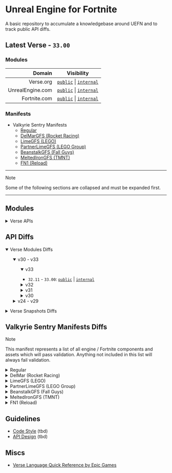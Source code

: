 # Unreal Engine for Fortnite

A basic repository to accumulate a knowledgebase around UEFN and to track public API diffs.

## Latest Verse - `33.00`

### Modules

| Domain | Visibility |
| -: | :-: | 
| Verse.org | [`public`](https://github.com/kbfngg/uefn/blob/main/modules/Verse/Verse.digest.verse) \| [`internal`](https://github.com/kbfngg/uefn/blob/main/modules/Verse/VerseInternal.digest.verse) |
| UnrealEngine.com | [`public`](https://github.com/kbfngg/uefn/blob/main/modules/UnrealEngine/UnrealEngine.digest.verse) \| [`internal`](https://github.com/kbfngg/uefn/blob/main/modules/UnrealEngine/UnrealEngineInternal.digest.verse) |
| Fortnite.com | [`public`](https://github.com/kbfngg/uefn/blob/main/modules/Fortnite/Fortnite.digest.verse) \| [`internal`](https://github.com/kbfngg/uefn/blob/main/modules/Fortnite/FortniteInternal.digest.verse) |

### Manifests

- Valkyrie Sentry Manifests
  - [Regular](https://github.com/kbfngg/uefn/blob/main/manifests/ValkyrieSentryManifest/ValkyrieSentryManifest.json)
  - [DelMarGFS (Rocket Racing)](https://github.com/kbfngg/uefn/blob/main/manifests/ValkyrieSentryManifest/ValkyrieSentryManifest-DelMarGFS.json)
  - [LimeGFS (LEGO)](https://github.com/kbfngg/uefn/blob/main/manifests/ValkyrieSentryManifest/ValkyrieSentryManifest-LimeGFS.json)
  - [PartnerLimeGFS (LEGO Group)](https://github.com/kbfngg/uefn/blob/main/manifests/ValkyrieSentryManifest/ValkyrieSentryManifest-PartnerLimeGFS.json)
  - [BeanstalkGFS (Fall Guys)](https://github.com/kbfngg/uefn/blob/main/manifests/ValkyrieSentryManifest/ValkyrieSentryManifest-BeanstalkGFS.json)
  - [MeltedIronGFS (TMNT)](https://github.com/kbfngg/uefn/blob/main/manifests/ValkyrieSentryManifest/ValkyrieSentryManifest-MeltedIronGFS.json)
  - [FN1 (Reload)](https://github.com/kbfngg/uefn/blob/main/manifests/ValkyrieSentryManifest/ValkyrieSentryManifest-FN1GFS.json)
    
******

> [!NOTE]
> Some of the following sections are collapsed and must be expanded first.

******

## Modules

<details>
<summary>Verse APIs</summary>

- [`33.00`](https://github.com/kbfngg/uefn/tree/game_v32.33/modules)
- [`32.11`](https://github.com/kbfngg/uefn/tree/game_v32.11/modules)
- [`32.10`](https://github.com/kbfngg/uefn/tree/game_v32.10/modules)
- [`32.00`](https://github.com/kbfngg/uefn/tree/game_v32.00/modules)
- [`31.41`](https://github.com/kbfngg/uefn/tree/game_v31.41/modules)
- [`31.40`](https://github.com/kbfngg/uefn/tree/game_v31.40/modules)
- [`31.30`](https://github.com/kbfngg/uefn/tree/game_v31.30/modules)
- [`31.20`](https://github.com/kbfngg/uefn/tree/game_v31.20/modules)
- [`31.10`](https://github.com/kbfngg/uefn/tree/game_v31.10/modules)
- [`31.00`](https://github.com/kbfngg/uefn/tree/game_v31.00/modules)
- [`30.40`](https://github.com/kbfngg/uefn/tree/game_v30.40/modules)
- [`30.30`](https://github.com/kbfngg/uefn/tree/game_v30.30/modules)
- [`30.20`](https://github.com/kbfngg/uefn/tree/game_v30.20/modules)
- [`30.10`](https://github.com/kbfngg/uefn/tree/game_v30.10/modules)
- [`30.00`](https://github.com/kbfngg/uefn/tree/game_v30.00/modules)
- [`29.40`](https://github.com/kbfngg/uefn/tree/game_v29.40/modules)
- [`29.30`](https://github.com/kbfngg/uefn/tree/game_v29.30/modules)
- [`29.20`](https://github.com/kbfngg/uefn/tree/game_v29.20/modules)
- [`29.10`](https://github.com/kbfngg/uefn/tree/game_v29.10/modules)
- [`29.01`](https://github.com/kbfngg/uefn/tree/game_v29.01/modules)
- [`29.00`](https://github.com/kbfngg/uefn/tree/game_v29.00/modules)
- [`28.30`](https://github.com/kbfngg/uefn/tree/game_v28.30/modules)
- [`28.20`](https://github.com/kbfngg/uefn/tree/game_v28.20/modules)
- [`28.10`](https://github.com/kbfngg/uefn/tree/game_v28.10/modules)
- [`28.01`](https://github.com/kbfngg/uefn/tree/game_v28.01/modules)
- [`28.00`](https://github.com/kbfngg/uefn/tree/game_v28.00/modules)
- [`27.11`](https://github.com/kbfngg/uefn/tree/game_v27.11/modules)
- [`27.10`](https://github.com/kbfngg/uefn/tree/game_v27.10/modules)
- [`27.00`](https://github.com/kbfngg/uefn/tree/game_v27.00/modules)
- [`26.30`](https://github.com/kbfngg/uefn/tree/game_v26.30/modules)
- [`26.20`](https://github.com/kbfngg/uefn/tree/game_v26.20/modules)
- [`26.10`](https://github.com/kbfngg/uefn/tree/game_v26.10/modules)
- [`26.00`](https://github.com/kbfngg/uefn/tree/game_v26.00/modules)
- [`25.30`](https://github.com/kbfngg/uefn/tree/game_v25.30/modules)
- [`25.20`](https://github.com/kbfngg/uefn/tree/game_v25.20/modules)
- [`25.11`](https://github.com/kbfngg/uefn/tree/game_v25.11/modules)
- [`25.10`](https://github.com/kbfngg/uefn/tree/game_v25.10/modules)
- [`25.00`](https://github.com/kbfngg/uefn/tree/game_v25.00/modules)
- [`24.40`](https://github.com/kbfngg/uefn/tree/game_v24.40/modules)
- [`24.30`](https://github.com/kbfngg/uefn/tree/game_v24.30/modules)
- [`24.20`](https://github.com/kbfngg/uefn/tree/version_3/modules)
- [`24.10`](https://github.com/kbfngg/uefn/tree/version_2/modules)
- [`24.01`](https://github.com/kbfngg/uefn/tree/version_1/modules)

</details>

## API Diffs

<details open>
<summary>Verse Modules Diffs</summary>

<ul>
<details open>
<summary>v30 - v33</summary>

<ul>
<details open>
<summary>v33</summary>

- `32.11` - `33.00`: [`public`](https://github.com/kbfngg/uefn/commit/17d459ec7915ba66a926216ebc4454145c89cd73) | [`internal`](https://github.com/kbfngg/uefn/commit/2c1d770f48cd11a1bf4c86d6d1bb9bc4e0316bd2)

</details>

<details>
<summary>v32</summary>

- `32.10` - `32.11`: [`public`](https://github.com/kbfngg/uefn/commit/8d44b39350354fa4d93c3bc555a4b6f1c8a5c61b) | [`internal`](https://github.com/kbfngg/uefn/commit/bdaffa4254369843dbebc47e2aee6f2e0536b4f9) (nothing new)
- `32.00` - `32.10`: [`public`](https://github.com/kbfngg/uefn/commit/a4505c82020e91212f13cdd7f84786928d0ddf3c) | [`internal`](https://github.com/kbfngg/uefn/commit/a23b59657c922fbefff37d158ceea1d14e74b453)
- `31.41` - `32.00`: [`public`](https://github.com/kbfngg/uefn/commit/6c9032a991a1c4ea63365020bce6fdd960f5852d) | [`internal`](https://github.com/kbfngg/uefn/commit/ef56c62df0237c2ac39f41ab43ff23634ab4f554)

</details>
  
<details>
<summary>v31</summary>

- `31.40` - `31.41`: [`public`](https://github.com/kbfngg/uefn/commit/f889d9def6c59c00051840b805aac669e116659c) | [`internal`](https://github.com/kbfngg/uefn/commit/08b395dc646901460516b919656cf6f60c0cff77) (nothing new)
- `31.30` - `31.40`: [`public`](https://github.com/kbfngg/uefn/commit/6400d4501d40c87a19d1c5c4193029c6a640136c) | [`internal`](https://github.com/kbfngg/uefn/commit/3467913e89e1e07e6a7fe34e5341f842664403f0) (nothing new)
- `31.20` - `31.30`: [`public`](https://github.com/kbfngg/uefn/commit/c7d02e8e5e610dda8f8bf90b8aa4b04b00121981) | [`internal`](https://github.com/kbfngg/uefn/commit/690e6e7f8f4c1377733766e5db84b27bdae4fd15)
- `31.10` - `31.20`: [`public`](https://github.com/kbfngg/uefn/commit/c9bbb89a4eb9f3c372664de706061635997f08af) | [`internal`](https://github.com/kbfngg/uefn/commit/f941e8376853a021d39149f54465917db8646160)
- `31.00` - `31.10`: [`public`](https://github.com/kbfngg/uefn/commit/6166a1813f18d4aa9b86057d870141b4905fb55e) | [`internal`](https://github.com/kbfngg/uefn/commit/e87f003ad92982b3e7579950f5030045b04361dd)
- `30.40` - `31.00`: [`public`](https://github.com/kbfngg/uefn/commit/2a45450342107e65226944eeea32f96766e28806) | [`internal`](https://github.com/kbfngg/uefn/commit/307ddd7a9d4ed64f421635fa286422fb254b924f)
</details>
  
<details>
<summary>v30</summary>
  
- `30.30` - `30.40`: [`public`](https://github.com/kbfngg/uefn/commit/d7d8eb23cdaf7387fa78a27b492cbd898f17b2d9) | [`internal`](https://github.com/kbfngg/uefn/commit/916aa5eaf8511a1a8b5f51c470d9f0649e8f4664)
- `30.20` - `30.30`: [`public`](https://github.com/kbfngg/uefn/commit/5245dfd16c00098f86406fad0e5976a26868e103) | [`internal`](https://github.com/kbfngg/uefn/commit/285b2405af377566c2e33dff769d61052cf2e191)
- `30.10` - `30.20`: [`public`](https://github.com/kbfngg/uefn/commit/b4ef0c1aa1c771dfb223a56a0d8abc02ccfc9569) | [`internal`](https://github.com/kbfngg/uefn/commit/beb9e8f283d38db8f4a3656587211c9b5849ad05)
- `30.00` - `30.10`: [`public`](https://github.com/kbfngg/uefn/commit/4e855c0712723c0494dce9062aefcd5c93c96d59) | [`internal`](https://github.com/kbfngg/uefn/commit/91846acd56e87bab95344197c0c136178817f455)
- `29.40` - `30.00`: [`public`](https://github.com/kbfngg/uefn/commit/fbf8a45d2e3d822015565a7cd603adefcc71df8f) | [`internal`](https://github.com/kbfngg/uefn/commit/f4891d40ca1776dd0dcc578e3be3ec91fea61318)
</details>

</ul>
</details>

<details>
<summary>v24 - v29</summary>

<ul>
<details>
<summary>v29</summary>
  
- `29.30` - `29.40`: [`public`](https://github.com/kbfngg/uefn/commit/2d96ee7c82828be7253edae7627fcd76c28d0fdc) | [`internal`](https://github.com/kbfngg/uefn/commit/3890b2027bebb0cba99f4e0b1d7eeed6a2b3f75d)
- `29.20` - `29.30`: [`public`](https://github.com/kbfngg/uefn/commit/8526a3cee491e0c0ab15670ebc75cade0e5ad464) | [`internal`](https://github.com/kbfngg/uefn/commit/191bc36dcd5498f993462be7def84a2369bfd242)
- `29.10` - `29.20`: [`public`](https://github.com/kbfngg/uefn/commit/8d47a5e9c8923c22d3ed914f09503d158d18e598) | [`internal`](https://github.com/kbfngg/uefn/commit/1fcf65ca2d13ad238bf1b4cf64fb6e36e735ece4)
- `29.01` - `29.10`: [`public`](https://github.com/kbfngg/uefn/commit/61ab54f9556cbeea90802a097938f32b663d3dd2) | [`internal`](https://github.com/kbfngg/uefn/commit/626eb5daf7db662feb87176539a0ebc0824dae4c)
- `29.00` - `29.01`: [`public`](https://github.com/kbfngg/uefn/commit/80cd71126239c000e6325e5eced21175b4b8df78) | [`internal`](https://github.com/kbfngg/uefn/commit/248cffda15774ed207584af553fea0668bcf0266)
- `28.30` - `29.00`: [`public`](https://github.com/kbfngg/uefn/commit/7343a0745a0945f1df31fb37827c232700268bfd) | [`internal`](https://github.com/kbfngg/uefn/commit/ef49d747b1b30fe882b0bbad824b1763fc296108)
</details>

<details>
<summary>v28</summary>

- `28.20` - `28.30`: [`public`](https://github.com/kbfngg/uefn/commit/1d333115b880fd3d30ea32d20aa5a61e5be23b2c)
- `28.10` - `28.20`: [`public`](https://github.com/kbfngg/uefn/commit/f18b44df4bfe519d45af9d36d26f6a6b111315bd)
- `28.01` - `28.10`: [`public`](https://github.com/kbfngg/uefn/commit/4a76a49ac04a4974d3487cb50846bc769b6e52a0)
- `28.00` - `28.01`: [`public`](https://github.com/kbfngg/uefn/commit/24e391418adb22d6a5f1829b9ae332d885ab9712) (nothing new)
- `27.11` - `28.00`: [`public`](https://github.com/kbfngg/uefn/commit/3b49dbd5815ac41130ec4645791c4090440e84cd)
</details>
<details>
<summary>v27</summary>
  
- `27.00` - `27.10`: [`public`](https://github.com/kbfngg/uefn/commit/24041496b294c725eb352c354650f128651daeea)
- `26.30` - `27.00`: [`public`](https://github.com/kbfngg/uefn/commit/1b60f95aba058478383f21c6c4eea1bc8db06aca)
</details>
<details>
<summary>v26</summary>
  
- `26.20` - `26.30`: [`public`](https://github.com/kbfngg/uefn/commit/ab7258e9743f5b85115e7fcd6ab4e899ecd6d364)
- `26.10` - `26.20`: [`public`](https://github.com/kbfngg/uefn/commit/2a7eb40ceb255a882217f0508f01d0f7e4ef9331)
- `26.00` - `26.10`: [`public`](https://github.com/kbfngg/uefn/commit/12df6e86ef674e2a30619087b27902e5474bf85b)
- `25.30` - `26.00`: [`public`](https://github.com/kbfngg/uefn/commit/367bf7cf21bdc8be9f004557b08ffbf2bcea5cb2)
</details>
<details>
<summary>v25</summary>
  
- `25.20` - `25.30`: [`public`](https://github.com/kbfngg/uefn/commit/7bd3adbb944c5ea4bba64ba5db999bd54c527232)
- `25.11` - `25.20`: [`public`](https://github.com/kbfngg/uefn/commit/21149abc4212b0f9c31108f26afd7a0a2bdef294)
- `25.10` - `25.11`: [`public`](https://github.com/kbfngg/uefn/commit/ac118b2dafd6ad406c2295d46b1136000930ab46)
- `25.00` - `25.10`: [`public`](https://github.com/kbfngg/uefn/commit/b7bd7d76d5f5cc430172954146e033a28cf54747)
- `24.40` - `25.00`: [`public`](https://github.com/kbfngg/uefn/commit/796cf13ba35fcf7ecd126f140f48f7e62503290f)
</details>
<details>
<summary>v24</summary>
  
- `24.30` - `24.40`: [`public`](https://github.com/kbfngg/uefn/commit/79dd3c4bf1ea1ccb6b860cf0941586cf1b53bbb0)
- `24.20` - `24.30`: [`public`](https://github.com/kbfngg/uefn/commit/c93a6918a36d61e4e03b306555e4ebe268773823)
- `24.10` - `24.20`: [`public`](https://github.com/kbfngg/uefn/commit/453d84fc6432a1180a3f28546cc3fc23a8625895)
- `24.01` - `24.10`: [`public`](https://github.com/kbfngg/uefn/commit/38b55ef332109f55d9cc50c463f267c167a4a311)

</details>
</ul> <!-- old modules indentation -->

</details> <!-- old modules details end -->
</ul> <!-- main indentation -->
</details>

<details>
<summary>Verse Snapshots Diffs</summary>

- [`32.11` - `33.00`]() (tbd)
- `32.10` - `32.11` (nothing new)
- [`32.00` - `32.10`](https://github.com/kbfngg/uefn/commit/2781854d6f8604cebd580f5e561ea633ca78943c)
- [`31.41` - `32.00`](https://github.com/kbfngg/uefn/commit/b19014697428c45ffdb39edefeaaf0dce6a690fc)
- `31.40` - `31.41` (nothing new)
- `31.30` - `31.40` (nothing new)
- [`31.20` - `31.30`](https://github.com/kbfngg/uefn/commit/b9101b996824ed27a77863548c2af2e0f6c3f38c)
- [`31.10` - `31.20`](https://github.com/kbfngg/uefn/commit/55ed72870c382173aba6f45f4043bd5a32186903)
- [`31.00` - `31.10`](https://github.com/kbfngg/uefn/commit/eaccabcb50f68718f4cb176157aca59c72331939)
- [`30.40` - `31.00`](https://github.com/kbfngg/uefn/commit/65dd20c3cca7378f39c388988906419504318df9)
- [`30.30` - `30.40`](https://github.com/kbfngg/uefn/commit/141f259704605178dbaab3372fc585d77a5d15ad)
- [`30.20` - `30.30`](https://github.com/kbfngg/uefn/commit/7dfff75090e04deb55df292f004659107395dc81)
- [`30.10` - `30.20`](https://github.com/kbfngg/uefn/commit/11c5fffda6b77da3be550dd36440fdeb0a0ebfc7)
- [`30.00` - `30.10`](https://github.com/kbfngg/uefn/commit/bb50da7d43a13ce69f51657d3f5eee78cf1240d1)
- [`29.40` - `30.00`](https://github.com/kbfngg/uefn/commit/19bf81c65684b9c90f633bf9aa21d3eefe309ebc)
- [`29.30` - `29.40`](https://github.com/kbfngg/uefn/commit/7f37d658a97d8e280ef20411fdfba20b8f800e92)
- [`29.20` - `29.30`](https://github.com/kbfngg/uefn/commit/a0a18b97531b67cb11019c0442e92722b0dc1ce4)
- [`29.10` - `29.20`](https://github.com/kbfngg/uefn/commit/9131d329deab4fdb040f0fbbe0501f8418a37bce)
- [`29.01` - `29.10`](https://github.com/kbfngg/uefn/commit/b1fb447383d052dde1847b5123a6760cd3bb5e36)
- `29.00` - `29.01` (nothing new)
- [`28.30` - `29.00`](https://github.com/kbfngg/uefn/commit/947684c753174017373c47f9d9faf45d00c2b998)
- [`28.20` - `28.30`](https://github.com/kbfngg/uefn/commit/44a1387de6f43e8c726be2b3d717217b33b3a80d)
- [`28.10` - `28.20`](https://github.com/kbfngg/uefn/commit/ec11b66a63810cc6e5b8c3509f9b855c7c09f9b5)
- [`27.00` - `28.10`](https://github.com/kbfngg/uefn/commit/143b426b0c2de5a00c2233168ee2234ad86eb812) (hidden 💎)
- `26.30` - `27.00` (N/A)
- [`26.20` - `26.30`](https://github.com/kbfngg/uefn/commit/310c4255ad4e53bb6053f7c9a0d7647c56293703)
- [`26.10` - `26.20`](https://github.com/kbfngg/uefn/commit/5db07d5ee7635e381caf09a46eed44c2470b8aad)
- [`26.00` - `26.10`](https://github.com/kbfngg/uefn/commit/b45a2491f4a96a11d0381482de1d357cab818050)
- [`25.30` - `26.00`](https://github.com/kbfngg/uefn/commit/751c7b4e59453ee8f4e0401e82d4bc0c2252d2cc)
- [`25.20` - `25.30`](https://github.com/kbfngg/uefn/commit/e3286d80d3307bb8a21fab7abfbbb29b40b64c42)
- [`25.11` - `25.20`](https://github.com/kbfngg/uefn/commit/431fbad3603e52e7693f057a92ece1f090753431)
- `25.10` - `25.11` (nothing new)
- [`25.00` - `25.10`](https://github.com/kbfngg/uefn/commit/ec336031f82fa2e8e0f40157e465a8e7e889560b)
- [`24.40` - `25.00`](https://github.com/kbfngg/uefn/commit/f74ca7d46109876212bed295c364ab3388427758)
- [`24.30` - `24.40`](https://github.com/kbfngg/uefn/commit/ca8bf5fea7ff9a70c1b5c752164da403074d2aef)
- [`24.20` - `24.30`](https://github.com/kbfngg/uefn/commit/4ff0bd98f21e45ae1e16f8bbdd21ad03699c56e6)
  
</details>


## Valkyrie Sentry Manifests Diffs

> [!NOTE]
> This manifest represents a list of all engine / Fortnite components and assets which will pass validation. Anything not included in this list will always fail validation.

<details>
<summary>Regular</summary>

- [`32.11` - `33.00`](https://github.com/kbfngg/uefn/commit/a2ace884feb2440f97d41e3f12db5f4bae34bd75)
- [`32.10` - `32.11`](https://github.com/kbfngg/uefn/commit/222dae073c63aa5e7efaa253746f4163dcc5df97)
- [`32.00` - `32.10`](https://github.com/kbfngg/uefn/commit/6611a42ca5292f0f65b20df7944f69a2755d5a90)
- [`31.41` - `32.00`](https://github.com/kbfngg/uefn/commit/723ea9574e9ed4e2c884548d2241de7a0047f0ab)
- [`31.40` - `31.41`](https://github.com/kbfngg/uefn/commit/d1d1685ea8cfc18db7625357cbf881336695401b)
- [`31.30` - `31.40`](https://github.com/kbfngg/uefn/commit/34e8f541e5cef309b59e67cc909436c5fdb4f97b)
- [`31.20` - `31.30`](https://github.com/kbfngg/uefn/commit/1d73c490fcf07d8209bf83843b730230e2327967)
- [`31.10` - `31.20`](https://github.com/kbfngg/uefn/commit/5a0c2bbab1376c156f09599b36562330b1409718)
- [`31.00` - `31.10`](https://github.com/kbfngg/uefn/commit/272e2bff229e27e87b1ba24e7ed3e27625e05a8f)
- [`30.40` - `31.00`](https://github.com/kbfngg/uefn/commit/9c3b2bac00f4c7029ad371d14dcb6ad8b00e70e7)
- [`30.30` - `30.40`](https://github.com/kbfngg/uefn/commit/21c13bf55ed6cc8699352b13a82b3050a5ce45aa)
- [`30.20` - `30.30`](https://github.com/kbfngg/uefn/commit/d9ae48f959be5d67b81313e23ae685acbf960a79)
- [`30.10` - `30.20`](https://github.com/kbfngg/uefn/commit/30d5ab288e82fa5b840fcdad7a6d9a78bbb79fab)
- [`30.00` - `30.10`](https://github.com/kbfngg/uefn/commit/0ef398d86a633205eb645aa6341ca9c4331db98e)
- [`29.40` - `30.00`](https://github.com/kbfngg/uefn/commit/aa61aecc81d43a0d012aca2e6003604aa5d37154)
- [`29.30` - `29.40`](https://github.com/kbfngg/uefn/commit/4169c86fe694f726adf325f4ff2dba9aa278bfb8)
- [`29.20` - `29.30`](https://github.com/kbfngg/uefn/commit/c7bdfb4847b03d0fa860d3e45e59f50effe1635e)
- [`29.10` - `29.20`](https://github.com/kbfngg/uefn/commit/4c531afd25baeed338937c4782a6caab6e7c62ea)
- [`29.01` - `29.10`](https://github.com/kbfngg/uefn/commit/4d0d3b4672e77351c4d5b973c15ad317650a0c73)
- [`29.00` - `29.01`](https://github.com/kbfngg/uefn/commit/eb4a4ca10cd3c93fd5a5a89c6f104c8b8a69b3e1)
- [`28.30` - `29.00`](https://github.com/kbfngg/uefn/commit/f9efbfd9ce6635bc45459a0ccb0f10fdc09c0c83)
- [`28.20` - `28.30`](https://github.com/kbfngg/uefn/commit/e79d2a7374f920add9cfaba67af902a4cc8e0fa1)
- [`28.10` - `28.20`](https://github.com/kbfngg/uefn/commit/54ac239fe3a9c1b94f8dd53b0219aab4d59c1343)
- [`28.01` - `28.10`](https://github.com/kbfngg/uefn/commit/3660a44287bd92291d4ed5ef62861366f7413024)
- [`27.11` - `28.00`](https://github.com/kbfngg/uefn/commit/705d93d60b218f632c90411f3d055f7af2c1fcc9)
- [`27.10` - `27.11`](https://github.com/kbfngg/uefn/commit/eb17222a5371a6dc47d45b1d3c03190fe559331b)
- [`27.00` - `27.10`](https://github.com/kbfngg/uefn/commit/cd6a07a6e83480545fc9805d4a13d6124b104d7f)
- [`26.30` - `27.00`](https://github.com/kbfngg/uefn/commit/3e25e24e7bf4e7643e0f2068d4623262663ce714)
- [`26.20` - `26.30`](https://github.com/kbfngg/uefn/commit/8634c768572c12d9da7d87b78dae11067e1eace3)
- [`26.10` - `26.20`](https://github.com/kbfngg/uefn/commit/766c2139951e9b4b90e49013282d6b0233f32747)
- [`26.00` - `26.10`](https://github.com/kbfngg/uefn/commit/1efb692278c6936226f348bbd348d885c6457457)
- [`25.30` - `26.00`](https://github.com/kbfngg/uefn/commit/3650cae14f56547490e6312faaa7d9838455f1d1)
- [`25.20` - `25.30`](https://github.com/kbfngg/uefn/commit/9aa2794786be80c2bc213e67eb94583cc7672a39)
- [`25.11` - `25.20`](https://github.com/kbfngg/uefn/commit/e997f26e7219701a50c1eab98246e1442e85da73)
- [`25.10` - `25.11`](https://github.com/kbfngg/uefn/commit/6bbd7da9ea2539a6a43f8f0d0f8dd5edaa285142)
- [`25.00` - `25.10`](https://github.com/kbfngg/uefn/commit/f35856b734a9bb2b3df3d18f116321cb36e6daee)
- [`24.40` - `25.00`](https://github.com/kbfngg/uefn/commit/7fd618557049d7840f22aa65879ccae3335d4b22)
- [`24.30` - `24.40`](https://github.com/kbfngg/uefn/commit/6ad03a7fd3ba2151417461741db7e8eef9d37a0d)
- [`24.20` - `24.30`](https://github.com/kbfngg/uefn/commit/e55fcfcc4363a015ee27a75b518dfe43cc53c4eb)
- [`24.10` - `24.20`](https://github.com/kbfngg/uefn/commit/2a492c1c9b28636d8cb5974bacfd56f8f317a7ba)
- [`24.01` - `24.10`](https://github.com/kbfngg/uefn/commit/c035171b0ae9322885dbb0a5e5d627573e1c2a63)

</details>

<details>
<summary>DelMar (Rocket Racing)</summary>

- [`32.11` - `33.00`](https://github.com/kbfngg/uefn/commit/b49ce745e2dd205b8bea9ea32e251ac8888a739c)
- [`32.10` - `32.11`](https://github.com/kbfngg/uefn/commit/28eaf820419c705e42a1e70bce3c3d99141af351)
- [`32.00` - `32.10`](https://github.com/kbfngg/uefn/commit/cc5a3db4941d1e7af9fb92f5e1eb571bf5574ba7)
- [`31.41` - `32.00`](https://github.com/kbfngg/uefn/commit/027a7e6788eb3babb148b9442a1079965de8b92f)
- `31.40` - `31.41` (nothing new)
- [`31.30` - `31.40`](https://github.com/kbfngg/uefn/commit/999fda448c4ecd8d62dee568c2a64adfecdab7db)
- [`31.20` - `31.30`](https://github.com/kbfngg/uefn/commit/a8e8a62ed725848b12293a0f28d8fdd180ee4537)
- [`31.10` - `31.20`](https://github.com/kbfngg/uefn/commit/dbbce35553a22c2b839ba85b9a602ffb62d8bead)
- [`31.00` - `31.10`](https://github.com/kbfngg/uefn/commit/4db110093c274805670f1baa99b8f64edd2ab73d)
- [`30.40` - `31.00`](https://github.com/kbfngg/uefn/commit/5ce6b8a2a65267ea4886efa1a3fa465a05b28f7f)
- [`30.30` - `30.40`](https://github.com/kbfngg/uefn/commit/23534f0e61000b8aab3cf8a8d76311819616a5a4)
- [`30.20` - `30.30`](https://github.com/kbfngg/uefn/commit/7f501aca6c34e6e572a82ad007fdaefa501063f8)
- [`30.10` - `30.20`](https://github.com/kbfngg/uefn/commit/f7edb4bb482a476a17156f0c5c95fe2881417fb6)
- [`30.00` - `30.10`](https://github.com/kbfngg/uefn/commit/74a92c566dfbe29ffa58c3b52e8df4606eed3df5)
- [`29.40` - `30.00`](https://github.com/kbfngg/uefn/commit/7802baa107496a362748514481c91d58c27b714c)
- [`29.30` - `29.40`](https://github.com/kbfngg/uefn/commit/ee7f1ec72953da690b7c45860e4ff44a497148d4)
- [`29.20` - `29.30`](https://github.com/kbfngg/uefn/commit/70aa5a5656e5359e7c3d93dd42d59ebcc707bb20)
- [`29.10` - `29.20`](https://github.com/kbfngg/uefn/commit/30a617bb50f825a212380fb9602d9d2b099caacf)
- [`29.01` - `29.10`](https://github.com/kbfngg/uefn/commit/5390899270e7362555d4a175065006a4867d978f)
  
</details>

<details>
<summary>LimeGFS (LEGO)</summary>

- [`32.11` - `33.00`](https://github.com/kbfngg/uefn/commit/9ab6d3eb3639d74116187361885c67beecb75b64)
- `32.10` - `32.11` (nothing new)
- [`32.00` - `32.10`](https://github.com/kbfngg/uefn/commit/074ffa2d29cc9dd145e4353c9d604b4e3975cf1f)
- [`31.41` - `32.00`](https://github.com/kbfngg/uefn/commit/3720552146e8ec8a3d29a4595b3750e05de79550)
- `31.40` - `31.41` (nothing new)
- [`31.30` - `31.40`](https://github.com/kbfngg/uefn/commit/e32e4fc4ed266e272eede430242bcab48c49ba7e)
- [`31.20` - `31.30`](https://github.com/kbfngg/uefn/commit/c4e8e2347249c825dbcaef3cd1c5ba871185240d)
- [`31.10` - `31.20`](https://github.com/kbfngg/uefn/commit/c5048d3e04ef071f0348055b4d15381adcc32222)
- [`31.00` - `31.10`](https://github.com/kbfngg/uefn/commit/928170cfe3bbf2fc8a9d24a9daf9366600878c0d)
- [`30.40` - `31.00`](https://github.com/kbfngg/uefn/commit/7a79072827142bca773bce2e9f1969d260aee656)
- [`30.30` - `30.40`](https://github.com/kbfngg/uefn/commit/4ba93ed5a26e8c81e08496677b19b2a2c73b7fd7)
- [`30.20` - `30.30`](https://github.com/kbfngg/uefn/commit/202d5764f115652f1ad3f6987dfa84d7da3867e5)
- [`30.10` - `30.20`](https://github.com/kbfngg/uefn/commit/d8f85e935cb84e08d8e70e6c442a7c51f88f285b)
- [`30.00` - `30.10`](https://github.com/kbfngg/uefn/commit/2bff71c992a80e4177719fe97169e07711de58fa)
- [`29.40` - `30.00`](https://github.com/kbfngg/uefn/commit/0579b14eb25763c0371622fa844b4c73930c6992)
- [`29.30` - `29.40`](https://github.com/kbfngg/uefn/commit/8afbf5d78947bd0f11915542628ecc5811c3e89e)
- [`29.20` - `29.30`](https://github.com/kbfngg/uefn/commit/90708011f03d6066ef7d3af30815920500358cc7)
- [`29.10` - `29.20`](https://github.com/kbfngg/uefn/commit/0da69d7cd50bad6c4b17a611dc0f93a05ac1eea0)
- [`29.01` - `29.10`](https://github.com/kbfngg/uefn/commit/4a561005fb23f300b4ea82d933b9f2288ad09dfd)
  
</details>

<details>
<summary>PartnerLimeGFS (LEGO Group)</summary>

- [`32.11` - `33.00`](https://github.com/kbfngg/uefn/commit/71b23cbdb72559f82424abf25aa15459f3abd7f4)
- [`32.10` - `32.11`](https://github.com/kbfngg/uefn/commit/61004ee6f99a1a1495a1d934be9bda33937d8282)
- [`32.00` - `32.10`](https://github.com/kbfngg/uefn/commit/5a1c7c3f8786ea8c861c0e4fb1c0467df106111a)
- [`31.41` - `32.00`](https://github.com/kbfngg/uefn/commit/6e4633e8a2bb38c1ca265c06225567762f9a2720)
- [`31.40` - `31.41`](https://github.com/kbfngg/uefn/commit/66a84682f8898d8e05246460c50c7d0e014c5bfe)
- [`31.30` - `31.40`](https://github.com/kbfngg/uefn/commit/4724d4eea2a18a748615a3045aa19f3300c0389f)
- [`31.20` - `31.30`](https://github.com/kbfngg/uefn/commit/c702ef6088ea00ed36e303c0b398c5a003aa505f)
- [`31.10` - `31.20`](https://github.com/kbfngg/uefn/commit/c28c18791130cb1eef0b42ee6d5411c5a9c2bdf9)
- [`31.00` - `31.10`](https://github.com/kbfngg/uefn/commit/25837532c442b691c76ba962300942c27a0846c5)
- [`30.40` - `31.00`](https://github.com/kbfngg/uefn/commit/2b151dc393ec663a369fce0eef9bbcf01e90ac34)
- [`30.30` - `30.40`](https://github.com/kbfngg/uefn/commit/6a0db6875619d952e1ecac18b39368ae5bd2c9ea)
- [`30.20` - `30.30`](https://github.com/kbfngg/uefn/commit/f3ab8ab1a7340ff911d9cc05ada07071feb67f31)
- [`30.10` - `30.20`](https://github.com/kbfngg/uefn/commit/5308728cbacc4d9b97ce922de21edd499b52dd97)
- [`30.00` - `30.10`](https://github.com/kbfngg/uefn/commit/1c034c11959f2f6ada3c3116283195fd0323387d)
- [`29.40` - `30.00`](https://github.com/kbfngg/uefn/commit/de33c7ac2b48ad7f3badbd1143b86c7b8f404d0d)
- [`29.30` - `29.40`](https://github.com/kbfngg/uefn/commit/be40594ebe4a694e4c506bf98bad2457df80e28b)
- [`29.20` - `29.30`](https://github.com/kbfngg/uefn/commit/841b596af5296c6e057e106077db9f632e1fd9d5)
- [`29.10` - `29.20`](https://github.com/kbfngg/uefn/commit/b50cc508cbe196b3ef34b398ecac247b9883a4da)
- [`29.01` - `29.10`](https://github.com/kbfngg/uefn/commit/849a1af97724052a3925b8502cdb8ab5b62a4e4f)
  
</details>

<details>
<summary>BeanstalkGFS (Fall Guys)</summary>

- [`32.11` - `33.00`](https://github.com/kbfngg/uefn/commit/b48939f63eb864637621aa2737ac47f9ee8cf176)
- [`32.10` - `32.11`](https://github.com/kbfngg/uefn/commit/e472298155e9524f6147fc6fc526f51c0eb86f80)
- [`32.00` - `32.10`](https://github.com/kbfngg/uefn/commit/b812e8856ef8809ea1a1f000312b9c69b1b87ba5)
- [`31.41` - `32.00`](https://github.com/kbfngg/uefn/commit/7f6731aa76f05bceccca9eb5054518a7a3060bc0)
- `31.40` - `31.41` (nothing new)
- [`31.30` - `31.40`](https://github.com/kbfngg/uefn/commit/dad7d0e737b127dbef712ff1d2bada2b0e35f8bb)
- [`31.20` - `31.30`](https://github.com/kbfngg/uefn/commit/a6c86fd68978a81bc5a090a921eb8db385bca309)
- [`31.10` - `31.20`](https://github.com/kbfngg/uefn/commit/5fc2d836b9f1ca0c558678853031841469cc6c42)
- [`31.00` - `31.10`](https://github.com/kbfngg/uefn/commit/9c5e445c753599ebb27e42791cd9fc5aea88c8de)
- [`30.40` - `31.00`](https://github.com/kbfngg/uefn/commit/f185ea2bcc4795f40513a2a16049689844d11c5e)
- [`30.30` - `30.40`](https://github.com/kbfngg/uefn/commit/34a7ab5b16cafa83fefa13f31fabf322388abb1b)
  
</details>

<details>
<summary>MeltedIronGFS (TMNT)</summary>

- [`32.11` - `33.00`](https://github.com/kbfngg/uefn/commit/fc8cbde257c373a7ee2f5701d813ae06cf92ad85)
- [`32.10` - `32.11`](https://github.com/kbfngg/uefn/commit/e8384a6758ac3350fd7f8807263379144f854a40)
- [`32.00` - `32.10`](https://github.com/kbfngg/uefn/commit/494b124db8c7cf8e1569780496e2a464eb4068e4)
- [`31.41` - `32.00`](https://github.com/kbfngg/uefn/commit/e6a56c94e0cd56422e77ef678945cfea47de61b9)
- [`31.40` - `31.41`](https://github.com/kbfngg/uefn/commit/6b3de6534b2b264ee2252502fdc4e67925366a83)
- [`31.30` - `31.40`](https://github.com/kbfngg/uefn/commit/946f3fb27f746594087614c94b6489c46354cf55)
  
</details>

<details>
<summary>FN1 (Reload)</summary>

- [`32.11` - `33.00`](https://github.com/kbfngg/uefn/commit/25c26d5abe1c48cc6e35ae8b18854e9dde19c41d)
- [`32.10` - `32.11`](https://github.com/kbfngg/uefn/commit/5bba18a52bfd1451ba93a60bcdc80f1c09a400cb)
- [`32.00` - `32.10`](https://github.com/kbfngg/uefn/commit/ff6b204114d3952a182cb2d2d64f8d86fcfe78c3)
- [`31.41` - `32.00`](https://github.com/kbfngg/uefn/commit/6362cfa8c79a95974ef9a2ff2876e425be31aeaf)
- [`31.40` - `31.41`](https://github.com/kbfngg/uefn/commit/449b30bd5b86a97d4f0e4e019475b76b0dd56c5b)
  
</details>

## Guidelines

- [Code Style](https://github.com/kbfngg/uefn/blob/main/guidelines/code_style.md) (tbd)
- [API Design](https://github.com/kbfngg/uefn/blob/main/guidelines/api_design.md) (tbd)

## Miscs

- [Verse Language Quick Reference by Epic Games](https://dev.epicgames.com/documentation/en-us/uefn/verse-language-quick-reference)
